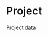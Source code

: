 # Project

[Project data](https://drive.google.com/drive/folders/1eAdiEuFSNqjNanIN-NnD3q54oUGHfpbY?usp=sharing)
